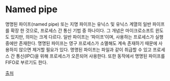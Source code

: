 # Named pipe
명명된 파이프(named pipe) 또는 지명 파이프는 유닉스 및 유닉스 계열의 일반 파이프를 확장 한 것으로, 프로세스 간 통신 기법 중 하나이다. 그 개념은 마이크로소프트 윈도도 있지만, 의미는 크게 다르다. 
일반 파이프는 ‘파이프’이며, 사용하는 프로세스가 실행 중에만 존재한다. 명명된 파이프는 영구 프로세스가 소멸해도 계속 존재하기 때문에 사용하지 않으면 제거할 필요가 있다. 명명된 파이프는 파일과 같이 취급할 수 있고 프로세스 간 통신(IPC)을 위해 프로세스가 오픈되어 사용한다. 또한 동작에서 명명된 파이프를 FIFO로 부르기도 한다.

[출처](https://ko.wikipedia.org/wiki/명명된_파이프)
